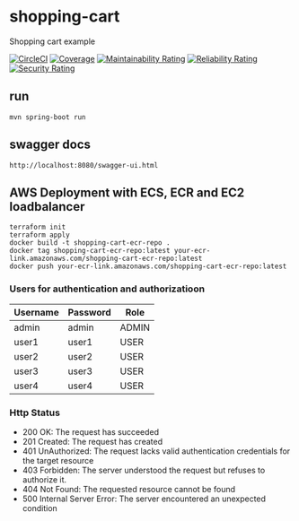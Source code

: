 # shopping-cart
Shopping cart example

[![CircleCI](https://circleci.com/gh/yigithanbalci/shopping-cart.svg?style=svg)](https://circleci.com/gh/yigithanbalci/shopping-cart)
[![Coverage](https://sonarcloud.io/api/project_badges/measure?project=shopping-cart&metric=coverage)](https://sonarcloud.io/dashboard?id=shopping-cart)
[![Maintainability Rating](https://sonarcloud.io/api/project_badges/measure?project=shopping-cart&metric=sqale_rating)](https://sonarcloud.io/dashboard?id=shopping-cart)
[![Reliability Rating](https://sonarcloud.io/api/project_badges/measure?project=shopping-cart&metric=reliability_rating)](https://sonarcloud.io/dashboard?id=shopping-cart)
[![Security Rating](https://sonarcloud.io/api/project_badges/measure?project=shopping-cart&metric=security_rating)](https://sonarcloud.io/dashboard?id=shopping-cart)


## run
```
mvn spring-boot run
```
## swagger docs
```
http://localhost:8080/swagger-ui.html
```

## AWS Deployment with ECS, ECR and EC2 loadbalancer
```
terraform init
terraform apply
docker build -t shopping-cart-ecr-repo .
docker tag shopping-cart-ecr-repo:latest your-ecr-link.amazonaws.com/shopping-cart-ecr-repo:latest
docker push your-ecr-link.amazonaws.com/shopping-cart-ecr-repo:latest
```

### Users for authentication and authorizatioon

| Username | Password | Role |
| -----------| ------ | ------ |
| admin | admin| ADMIN | 
| user1 | user1 | USER | 
| user2 | user2 | USER | 
| user3 | user3 | USER | 
| user4 | user4 | USER | 

### Http Status
- 200 OK: The request has succeeded
- 201 Created: The request has created
- 401 UnAuthorized: The request lacks valid authentication credentials for the target resource 
- 403 Forbidden: The server understood the request but refuses to authorize it. 
- 404 Not Found: The requested resource cannot be found
- 500 Internal Server Error: The server encountered an unexpected condition 

